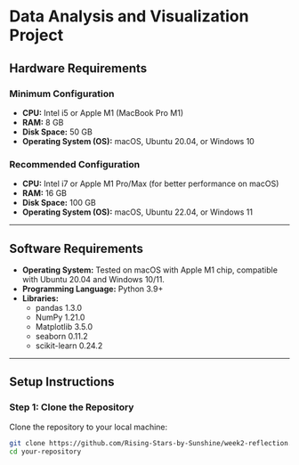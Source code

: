 # Data Analysis and Visualization Project

## **Hardware Requirements**

### **Minimum Configuration**
- **CPU:** Intel i5 or Apple M1 (MacBook Pro M1)
- **RAM:** 8 GB
- **Disk Space:** 50 GB
- **Operating System (OS):** macOS, Ubuntu 20.04, or Windows 10

### **Recommended Configuration**
- **CPU:** Intel i7 or Apple M1 Pro/Max (for better performance on macOS)
- **RAM:** 16 GB
- **Disk Space:** 100 GB
- **Operating System (OS):** macOS, Ubuntu 22.04, or Windows 11

---

## **Software Requirements**
- **Operating System:** Tested on macOS with Apple M1 chip, compatible with Ubuntu 20.04 and Windows 10/11.
- **Programming Language:** Python 3.9+
- **Libraries:**
  - pandas 1.3.0
  - NumPy 1.21.0
  - Matplotlib 3.5.0
  - seaborn 0.11.2
  - scikit-learn 0.24.2

---

## **Setup Instructions**

### **Step 1: Clone the Repository**
Clone the repository to your local machine:
```bash
git clone https://github.com/Rising-Stars-by-Sunshine/week2-reflection.git
cd your-repository
